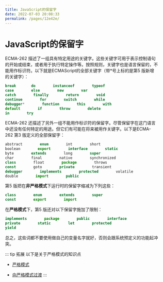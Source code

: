 ```yaml
---
title: JavaScript的保留字
date: 2022-07-03 20:08:33
permalink: /pages/12e42e/
---
```


# JavaScript的保留字

ECMA-262 描述了一组具有特定用途的关键字。这些关键字可用于表示控制语句的开始或结束，或者用于执行特定操作等。按照规则，关键字也是语言保留的，不能用作标识符。以下就是ECMAScript的全部关键字（带*号上标的是第5 版新增的关键字）：
``` js
break       do        instanceof        typeof
case        else        new        var
catch        finally        return        void
continue        for        switch        while
debugger*        function        this        with
default        if        throw        delete
in        try
```

ECMA-262 还描述了另外一组不能用作标识符的保留字。尽管保留字在这门语言中还没有任何特定的用途。但它们有可能在将来被用作关键字。以下是ECMA-262 第3 版定义的全部保留字：
``` js
abstract        enum        int        short
boolean        export        interface        static
byte        extends        long        super
char        final        native        synchronized
class        float        package        throws
const        goto        private        transient
debugger        implements        protected        volatile
double        import        public
```

第5 版把在**非严格模式**下运行时的保留字缩减为下列这些：
``` js
class        enum        extends        super
const        export        import
```

在**严格模式**下，第5 版还对以下保留字施加了限制：
``` js
implements        package        public        interface
private        static        let        protected
yield
```

总之，这些词都不要使用做自己的变量名字就好，否则会跟系统预定义的功能起冲突。



::: tip 拓展
以下是关于严格模式的知识点

- [严格模式](https://developer.mozilla.org/zh-CN/docs/Web/JavaScript/Reference/Strict_mode)

- [向严格模式过渡](https://developer.mozilla.org/zh-CN/docs/Web/JavaScript/Reference/Strict_mode/Transitioning_to_strict_mode)
:::


